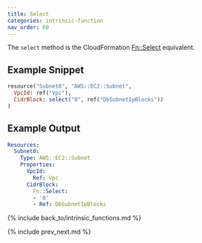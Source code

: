 ```yaml
---
title: Select
categories: intrinsic-function
nav_order: 60
---
```


The `select` method is the CloudFormation [Fn::Select](https://docs.aws.amazon.com/AWSCloudFormation/latest/UserGuide/intrinsic-function-reference-select.html) equivalent.

## Example Snippet

```ruby
resource("Subnet0", "AWS::EC2::Subnet",
  VpcId: ref("Vpc"),
  CidrBlock: select("0", ref("DbSubnetIpBlocks"))
)
```

## Example Output

```yaml
Resources:
  Subnet0:
    Type: AWS::EC2::Subnet
    Properties:
      VpcId:
        Ref: Vpc
      CidrBlock:
        Fn::Select:
        - '0'
        - Ref: DbSubnetIpBlocks
```

{% include back_to/intrinsic_functions.md %}

{% include prev_next.md %}
